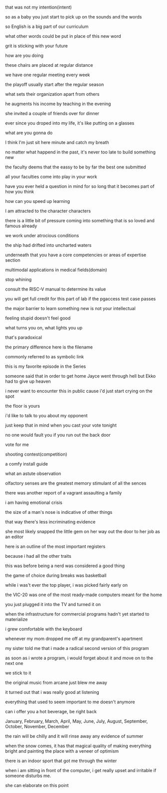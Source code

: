 that was not my intention(intent)

so as a baby you just start to pick up on the sounds and the words

so English is a big part of our curriculum

what other words could be put in place of this new word

grit is sticking with your future

how are you doing

these chairs are placed at regular distance

we have one regular meeting every week

the playoff usually start after the regular season

what sets their organization apart from others

he augments his income by teaching in the evening

she invited a couple of friends over for dinner

ever since you droped into my life, it's like putting on a glasses

what are you gonna do

I think I'm just sit here minute and catch my breath

no matter what happend in the past, it's never too late to build something new

the faculty deems that the eassy to be by far the best one submitted

all your faculties come into play in your work

have you ever held a question in mind for so long that it becomes part of how you think

how can you speed up learning

I am attracted to the character characters

there is a little bit of pressure coming into something that is so loved and famous already

we work under atrocious conditions

the ship had drifted into uncharted waters

underneath that you have a core competencies or areas of expertise section

multimodal applications in medical fields(domain)

stop whining

consult the RISC-V manual to determine its value

you will get full credit for this part of lab if the pgaccess test case passes

the major barrier to learn something new is not your intellectual

feeling stupid doesn't feel good

what turns you on, what lights you up

that's paradoxical

the primary difference here is the filename

commonly referred to as symbolic link

this is my favorite episode in the Series

someone said that in order to get home Jayce went through hell but Ekko had to give up heaven

i never want to encounter this in public cause i'd just start crying on the spot

the floor is yours

i'd like to talk to you about my opponent

just keep that in mind when you cast your vote tonight

no one would fault you if you run out the back door

vote for me

shooting contest(competition)

a comfy install guide

what an astute observation

olfactory senses are the greatest memory stimulant of all the sences

there was another report of a vagrant assaulting a family

i am having emotional crisis

the size of a man's nose is indicative of other things

that way there's less incriminating evidence

she most likely snapped the little gem on her way out the door to her job as an editor

here is an outline of the most important registers

because i had all the other traits

this was before being a nerd was considered a good thing

the game of choice during breaks was basketball

while i was't ever the top player, i was picked fairly early on

the VIC-20 was one of the most ready-made computers meant for the home

you just plugged it into the TV and turned it on

when the infrastructure for commercial programs hadn't yet started to materialize

i grew comfortable with the keyboard

whenever my mom dropped me off at my grandparent's apartment

my sister told me that i made a radical second version of this program

as soon as i wrote a program, i would forget about it and move on to the next one

we stick to it

the original music from arcane just blew me away

it turned out that i was really good at listening

everything that used to seem important to me doesn't anymore

can i offer you a hot beverage, be right back

January, February, March, April, May, June, July, August, September, October, November, December

the rain will be chilly and it will rinse away any evidence of summer

when the snow comes, it has that magical quality of making everything bright and painting the place with a veneer of optimism

there is an indoor sport that got me through the winter

when i am sitting in front of the computer, i get really upset and irritable if someone disturbs me.

she can elaborate on this point

